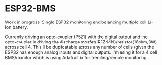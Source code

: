 # ESP32-BMS
Work in progress.  Single ESP32 monitoring and balancing multiple cell Li-Ion battery.

Currently driving an opto-coupler (P521) with the digital output and the opto-coupler is driving the discharge mosfet(IRFZ44N)/resistor(16ohm,3W) across cell 4. This'll be
duplicatable across any number of cells (given the ESP32 has enough analog inputs and digital outputs. I'm using it for a 4 cell BMS/monitor which is using Adafruit io for
trending/remote monitoring.
